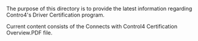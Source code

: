The purpose of this directory is to provide the latest information regarding Contro4's Driver Certification program. 

Current content consists of the Connects with Control4 Certification Overview.PDF file.
